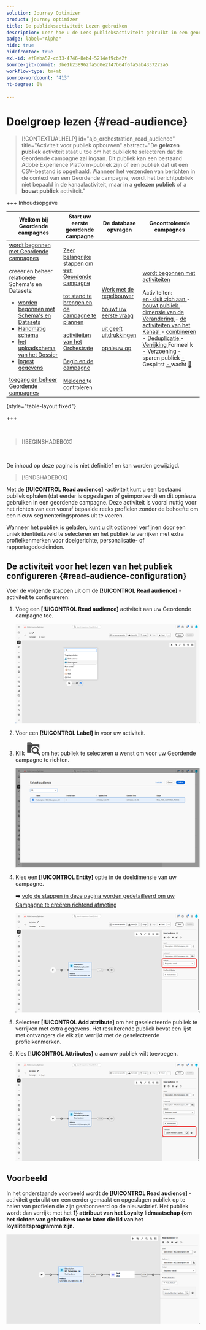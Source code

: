 ```yaml
---
solution: Journey Optimizer
product: journey optimizer
title: De publieksactiviteit Lezen gebruiken
description: Leer hoe u de Lees-publieksactiviteit gebruikt in een geordende campagne
badge: label="Alpha"
hide: true
hidefromtoc: true
exl-id: ef8eba57-cd33-4746-8eb4-5214ef9cbe2f
source-git-commit: 3be1b238962fa5d0e2f47b64f6fa5ab4337272a5
workflow-type: tm+mt
source-wordcount: '413'
ht-degree: 0%

---
```


# Doelgroep lezen {#read-audience}


>[!CONTEXTUALHELP]
>id="ajo_orchestration_read_audience"
>title="Activiteit voor publiek opbouwen"
>abstract="De **gelezen publiek** activiteit staat u toe om het publiek te selecteren dat de Geordende campagne zal ingaan. Dit publiek kan een bestaand Adobe Experience Platform-publiek zijn of een publiek dat uit een CSV-bestand is opgehaald. Wanneer het verzenden van berichten in de context van een Geordende campagne, wordt het berichtpubliek niet bepaald in de kanaalactiviteit, maar in a **gelezen publiek** of a **bouwt publiek** activiteit."


+++ Inhoudsopgave

| Welkom bij Geordende campagnes | Start uw eerste geordende campagne | De database opvragen | Gecontroleerde campagnes |
|---|---|---|---|
| [ wordt begonnen met Geordende campagnes ](../gs-orchestrated-campaigns.md)<br/><br/> creeer en beheer relationele Schema&#39;s en Datasets:</br> <ul><li>[ worden begonnen met Schema&#39;s en Datasets ](../gs-schemas.md)</li><li>[ Handmatig schema ](../manual-schema.md)</li><li>[ het uploadschema van het Dossier ](../file-upload-schema.md)</li><li>[ Ingest gegevens ](../ingest-data.md)</li></ul>[ toegang en beheer Geordende campagnes ](../access-manage-orchestrated-campaigns.md) | [ Zeer belangrijke stappen om een Geordende campagne ](../gs-campaign-creation.md)<br/><br/>[ tot stand te brengen en de campagne te plannen ](../create-orchestrated-campaign.md)<br/><br/>[ activiteiten van het Orchestrate ](../orchestrate-activities.md)<br/><br/>[ Begin en de campagne ](../start-monitor-campaigns.md)<br/><br/>[ Meldend ](../reporting-campaigns.md) te controleren | [ Werk met de regelbouwer ](../orchestrated-rule-builder.md)<br/><br/>[ bouwt uw eerste vraag ](../build-query.md)<br/><br/>[ uit geeft uitdrukkingen ](../edit-expressions.md)<br/><br/>[ opnieuw op ](../retarget.md) | [ wordt begonnen met activiteiten ](about-activities.md)<br/><br/> Activiteiten:<br/>[ en-sluit zich aan ](and-join.md) - [ bouwt publiek ](build-audience.md) - [ dimensie van de Verandering ](change-dimension.md) - [ de activiteiten van het Kanaal ](channels.md) - [ combineren ](combine.md) - [ Deduplicatie ](deduplication.md) - [ Verrijking ](enrichment.md) Formeel k [ - ](fork.md) Verzoening [ - ](reconciliation.md) sparen publiek [ - ](save-audience.md) Gesplitst [ - ](split.md) wacht [&#128279;](wait.md) |

{style="table-layout:fixed"}

+++


<br/>

>[!BEGINSHADEBOX]

</br>

De inhoud op deze pagina is niet definitief en kan worden gewijzigd.

>[!ENDSHADEBOX]

Met de **[!UICONTROL Read audience]** -activiteit kunt u een bestaand publiek ophalen (dat eerder is opgeslagen of geïmporteerd) en dit opnieuw gebruiken in een geordende campagne. Deze activiteit is vooral nuttig voor het richten van een vooraf bepaalde reeks profielen zonder de behoefte om een nieuw segmenteringsproces uit te voeren.

Wanneer het publiek is geladen, kunt u dit optioneel verfijnen door een uniek identiteitsveld te selecteren en het publiek te verrijken met extra profielkenmerken voor doelgerichte, personalisatie- of rapportagedoeleinden.

## De activiteit voor het lezen van het publiek configureren {#read-audience-configuration}

Voer de volgende stappen uit om de **[!UICONTROL Read audience]** -activiteit te configureren:

1. Voeg een **[!UICONTROL Read audience]** activiteit aan uw Geordende campagne toe.

   ![](../assets/read-audience-1.png)

1. Voer een **[!UICONTROL Label]** in voor uw activiteit.

1. Klik ![ pictogram van het omslagonderzoek ](../assets/do-not-localize/folder-search.svg) om het publiek te selecteren u wenst om voor uw Geordende campagne te richten.

   ![](../assets/read-audience-2.png)

1. Kies een **[!UICONTROL Entity&#x200B;]** optie in de doeldimensie van uw campagne.

   ➡️ [ volg de stappen in deze pagina worden gedetailleerd om uw Campagne te creëren richtend afmeting ](../target-dimension.md)

   ![](../assets/read-audience-3.png)

1. Selecteer **[!UICONTROL Add attribute]** om het geselecteerde publiek te verrijken met extra gegevens. Het resulterende publiek bevat een lijst met ontvangers die elk zijn verrijkt met de geselecteerde profielkenmerken.

1. Kies **[!UICONTROL Attributes]** u aan uw publiek wilt toevoegen.

   ![](../assets/read-audience-4.png)

## Voorbeeld

In het onderstaande voorbeeld wordt de **[!UICONTROL Read audience]** -activiteit gebruikt om een eerder gemaakt en opgeslagen publiek op te halen van profielen die zijn geabonneerd op de nieuwsbrief. Het publiek wordt dan verrijkt met het **1&rbrace; attribuut van het Loyalty lidmaatschap &lbrace;om het richten van gebruikers toe te laten die lid van het loyaliteitsprogramma zijn.**

![](../assets/read-audience-5.png)
